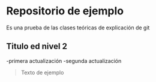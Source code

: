 # Repositorio de ejemplo
Es una prueba de las clases teóricas de explicación de git


## Titulo ed nivel 2
  -primera actualización
  -segunda actualización

  >Texto de ejemplo
